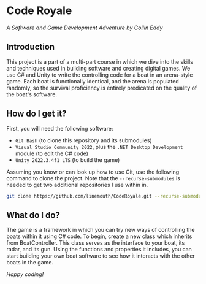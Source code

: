 # Code Royale
_A Software and Game Development Adventure by Collin Eddy_

## Introduction
This project is a part of a multi-part course in which we dive into the skills and techniques used in building software and creating digital games. We use C# and Unity to write the controlling code for a boat in an arena-style game. Each boat is functionally identical, and the arena is populated randomly, so the survival proficiency is entirely predicated on the quality of the boat's software.

## How do I get it?
First, you will need the following software:

* `Git Bash` (to clone this repository and its submodules)
* `Visual Studio Community 2022`, plus the `.NET Desktop Development` module (to edit the C# code)
* `Unity 2022.3.4f1 LTS` (to build the game)

Assuming you know or can look up how to use Git, use the following command to clone the project. Note that the `--recurse-submodules` is needed to get two additional repositories I use within in.
```bash
git clone https://github.com/linemouth/CodeRoyale.git --recurse-submodules
```

## What do I do?
The game is a framework in which you can try new ways of controlling the boats within it using C# code. To begin, create a new class which inherits from BoatController. This class serves as the interface to your boat, its radar, and its gun. Using the functions and properties it includes, you can start building your own boat software to see how it interacts with the other boats in the game.

_Happy coding!_
